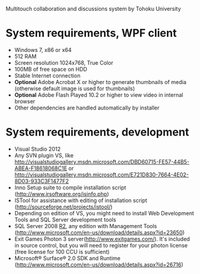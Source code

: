 Multitouch collaboration and discussions system by Tohoku University


# System requirements, WPF client #

  * Windows 7, x86 or x64
  * 512 RAM
  * Screen resolution 1024x768, True Color
  * 100MB of free space on HDD
  * Stable Internet connection
  * **Optional** Adobe Acrobat X or higher to generate thumbnails of media (otherwise default image is used for thumbnails)
  * **Optional** Adobe Flash Played 10.2 or higher to view video in internal browser
  * Other dependencies are handled automatically by installer


# System requirements, development #
  * Visual Studio 2012
  * Any SVN plugin VS, like http://visualstudiogallery.msdn.microsoft.com/DBD60715-FE57-44B5-ABEA-F18618068C1E or http://visualstudiogallery.msdn.microsoft.com/E721D830-7664-4E02-8D03-933C3F1477F2
  * Inno Setup suite to compile installation script (http://www.jrsoftware.org/isinfo.php)
  * ISTool for assistance with editing of installation script (http://sourceforge.net/projects/istool/)
  * Depending on edition of VS, you might need to install Web Development Tools and SQL Server development tools
  * SQL Server 2008 [R2](https://code.google.com/p/duscusys/source/detail?r=2), any edition with Management Tools (http://www.microsoft.com/en-us/download/details.aspx?id=23650)
  * Exit Games Photon 3 server(http://www.exitgames.com/). It's included in source control, but you will need to register for your photon license (free license for 100 CCU is sufficient)
  * Microsoft® Surface® 2.0 SDK and Runtime (http://www.microsoft.com/en-us/download/details.aspx?id=26716)

